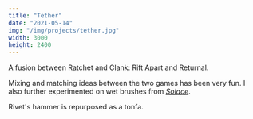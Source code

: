 ```yaml
---
title: "Tether"
date: "2021-05-14"
img: "/img/projects/tether.jpg"
width: 3000
height: 2400
---
```


A fusion between Ratchet and Clank: Rift Apart and Returnal.

Mixing and matching ideas between the two games has been very fun. I also further experimented on wet brushes from _[Solace](/projects/solace)_.

Rivet's hammer is repurposed as a tonfa.
